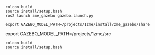 
```shell
colcon build
source install/setup.bash
ros2 launch zme_gazebo gazebo.launch.py
```

```shell
export GAZEBO_MODEL_PATH=/projects/1zme/install/zme_gazebo/share
```

export GAZEBO_MODEL_PATH=/projects/1zme/src

```shell
colcon build
source install/setup.bash
```